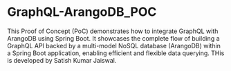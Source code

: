 # GraphQL-ArangoDB_POC
This Proof of Concept (PoC) demonstrates how to integrate GraphQL with ArangoDB using Spring Boot. It showcases the complete flow of building a GraphQL API backed by a multi-model NoSQL database (ArangoDB) within a Spring Boot application, enabling efficient and flexible data querying.
THis is developed by Satish Kumar Jaiswal.
